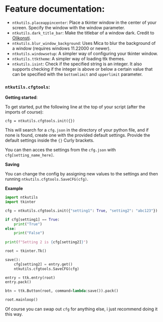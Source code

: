 # Feature documentation:
    
- `ntkutils.placeappincenter`: Place a tkinter window in the center of your screen. Specify the window with the window parameter.
- `ntkutils.dark_title_bar`: Make the titlebar of a window dark. Credit to [Olikonsti](https://github.com/olikonsti).
- `ntkutils.blur_window_background`: Uses Mica to blur the background of a window (requires windows 11.22000 or newer).
- `ntkutils.windowsetup`: A simpler way of configuring your tkinter window.
- `ntkutils.ttktheme`: A simpler way of loading ttk themes.
- `ntkutils.isint`: Check if the specified string is an integer. It also supports checking if the integer is above or below a certain value that can be specified with the `bottomlimit` and `upperlimit` parameter.

### `ntkutils.cfgtools`:

**Getting started**:

To get started, put the following line at the top of your script (after the imports of course):
```
cfg = ntkutils.cfgtools.init({})
```
This will search for a `cfg.json` in the directory of your python file, and if none is found, create one with the provided default settings.
Provide the default settings inside the `{}` Curly brackets.

You can then acces the settings from the `cfg.json` with `cfg[setting_name_here]`.

**Saving**

You can change the config by assigning new values to the settings and then running `ntkutils.cfgtools.SaveCFG(cfg)`.

**Example**

```python
import ntkutils
import tkinter

cfg = ntkutils.cfgtools.init({"setting1": True, "setting2": "abc123"})

if cfg[setting1] == True:
    print("True")
else:
    print("False")
    
print(f"Setting 2 is {cfg[setting2]}")

root = tkinter.Tk()

save():
    cfg[setting2] = entry.get()
    ntkutils.cfgtools.SaveCFG(cfg)

entry = ttk.entry(root)
entry.pack()

btn = ttk.Button(root, command=lambda:save()).pack()

root.mainloop()
```

Of course you can swap out `cfg` for anything else, i just recommend doing it this way.
